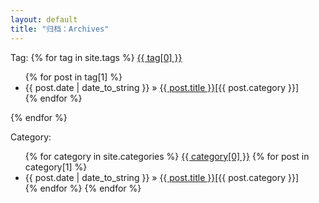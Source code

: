 ```yaml
---
layout: default
title: "归档：Archives"
---
```

<div>
Tag:
	{% for tag in site.tags %} 
		<a href="tags.html#{{ tag[0] }}">{{ tag[0] }}</a>
		<ul>
		{% for post in tag[1] %}
			<li><span>{{ post.date | date_to_string }}</span> &raquo; <a href="{{ post.url }}">{{ post.title }}</a>[{{ post.category }}]</li>
		{% endfor %}
		</ul>
	{% endfor %}

	
Category:
<ul>
	{% for category in site.categories %}
		<a href="/blog/{{ category[0] }}.html">{{ category[0] }}</a>
			{% for post in category[1] %}
			<li><span>{{ post.date | date_to_string }}</span> &raquo; <a href="{{ post.url }}">{{ post.title }}</a>[{{ post.category }}]</li>
		{% endfor %}
	{% endfor %}
</ul>
</div>

